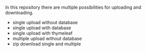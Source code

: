 In this repository there are multiple possibilities for uploading and downloading.

- single upload without database
- single upload with database
- single upload with thymeleaf
- multiple upload without database
- zip download single and multiple

